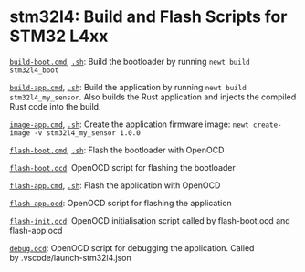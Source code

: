 # stm32l4: Build and Flash Scripts for STM32 L4xx

[`build-boot.cmd`](build-boot.cmd), [`.sh`](build-boot.sh): Build the bootloader by running `newt build stm32l4_boot`

[`build-app.cmd`](build-app.cmd), [`.sh`](build-app.sh): Build the application by running `newt build stm32l4_my_sensor`. Also builds the Rust application and injects the compiled Rust code into the build.

[`image-app.cmd`](image-app.cmd), [`.sh`](image-app.sh): Create the application firmware image: `newt create-image -v stm32l4_my_sensor 1.0.0`

[`flash-boot.cmd`](flash-boot.cmd), [`.sh`](flash-boot.sh): Flash the bootloader with OpenOCD

[`flash-boot.ocd`](flash-boot.ocd): OpenOCD script for flashing the bootloader

[`flash-app.cmd`](flash-app.cmd), [`.sh`](flash-app.sh): Flash the application with OpenOCD

[`flash-app.ocd`](flash-app.ocd): OpenOCD script for flashing the application

[`flash-init.ocd`](flash-init.ocd): OpenOCD initialisation script called by flash-boot.ocd and flash-app.ocd

[`debug.ocd`](debug.ocd): OpenOCD script for debugging the application. Called by .vscode/launch-stm32l4.json
